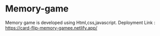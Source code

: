 # Memory-game
Memory game is developed using Html,css,javascript.
Deployment Link : https://card-flip-memory-gamee.netlify.app/
